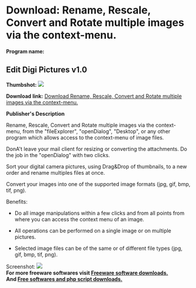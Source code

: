 # Download: Rename, Rescale, Convert and Rotate multiple images via the context-menu.

**Program name:**

## Edit Digi Pictures v1.0

  
**Thumbshot:** ![](http://www.freewarefiles.com/screenshot/editdigi_md.gif)   
  
**Download link:** [Download Rename, Rescale, Convert and Rotate multiple images via the context-menu.](http://freesoftwares.boysofts.com/Edit-Digi-Pictures-V_program_13630.html)  
  


**Publisher's Description**  
  


Rename, Rescale, Convert and Rotate multiple images via the context-menu, from the "fileExplorer", "openDialog", "Desktop", or any other program which allows access to the context-menu of image files. 

DonA't leave your mail client for resizing or converting the attachments. Do the job in the "openDialog" with two clicks.

Sort your digital camera pictures, using Drag&Drop of thumbnails, to a new order and rename multiples files at once.

Convert your images into one of the supported image formats (jpg, gif, bmp, tif, png). 

Benefits:

  * Do all image manipulations within a few clicks and from all points from where you can access the context menu of an image.  

  * All operations can be performed on a single image or on multiple pictures.  

  * Selected image files can be of the same or of different file types (jpg, gif, bmp, tif, png). 

  
  
Screenshot: ![](http://www.freewarefiles.com/screenshot/editdigi.gif)   
**For more freeware softwares visit [Freeware software downloads.](http://freesoftwares.boysofts.com/)**   
**And [Free softwares and php script downloads.](http://www.boysofts.com/)**

